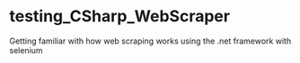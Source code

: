 # testing_CSharp_WebScraper
Getting familiar with how web scraping works using the .net framework with selenium
